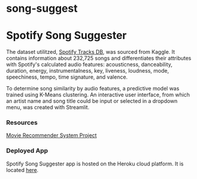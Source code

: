# song-suggest

# Spotify Song Suggester

The dataset utilitzed, [Spotify Tracks DB](https://www.kaggle.com/zaheenhamidani/ultimate-spotify-tracks-db), was sourced from Kaggle.
It contains information about 232,725 songs and differentiates their attributes with Spotify's calculated audio features:
acousticness, danceability, duration, energy, instrumentalness, key, liveness, loudness, mode, speechiness, tempo, time signature, and valence.

To determine song similarity by audio features, a predictive model was trained using K-Means clustering.
An interactive user interface, from which an artist name and song title could be input or selected in a dropdown menu, was created with Streamlit.

### Resources
[Movie Recommender System Project](https://youtu.be/1xtrIEwY_zY)

### Deployed App
Spotify Song Suggester app is hosted on the Heroku cloud platform.  It is located [here](https://spotifyrecommendation.herokuapp.com/).
